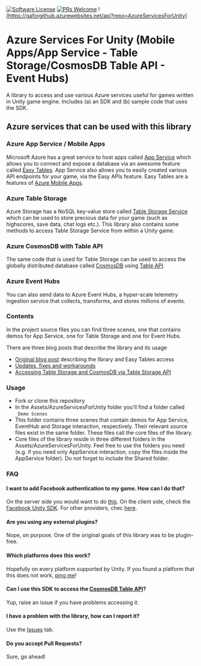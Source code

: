 [![Software License](https://img.shields.io/badge/license-MIT-brightgreen.svg?style=flat-square)](LICENSE.md)
[![PRs Welcome](https://img.shields.io/badge/PRs-welcome-brightgreen.svg?style=flat-square)](http://makeapullrequest.com)
![https://gaforgithub.azurewebsites.net/api?repo=AzureServicesForUnity]

# Azure Services For Unity (Mobile Apps/App Service - Table Storage/CosmosDB Table API - Event Hubs)

A library to access and use various Azure services useful for games written in Unity game engine. Includes (a) an SDK and (b) sample code that uses the SDK.

## Azure services that can be used with this library

### Azure App Service / Mobile Apps
Microsoft Azure has a great service to host apps called [App Service](https://azure.microsoft.com/en-us/services/app-service/) which allows you to connect and expose a database via an awesome feature called [Easy Tables](https://azure.microsoft.com/en-us/blog/azure-app-service-updates-november-2015/). App Service also allows you to easily created various API endpoints for your game, via the Easy APIs feature. Easy Tables are a features of [Azure Mobile Apps](https://azure.microsoft.com/en-us/services/app-service/mobile/).

### Azure Table Storage

Azure Storage has a NoSQL key-value store called [Table Storage Service](https://azure.microsoft.com/en-us/services/storage/tables/) which can be used to store precious data for your game (such as highscores, save data, chat logs etc.). This library also contains some methods to access Table Storage Service from within a Unity game. 

### Azure CosmosDB with Table API

The same code that is used for Table Storage can be used to access the globally distributed database called [CosmosDB](https://docs.microsoft.com/en-us/azure/cosmos-db/introduction) using [Table API](https://docs.microsoft.com/en-us/azure/cosmos-db/create-table-dotnet#update-your-connection-string).

### Azure Event Hubs

You can also send data to Azure Event Hubs, a hyper-scale telemetry ingestion service that collects, transforms, and stores millions of events.

### Contents

In the project source files you can find three scenes, one that contains demos for App Service, one for Table Storage and one for Event Hubs. 

There are three blog posts that describe the library and its usage
- [Original blog post](https://dgkanatsios.com/2016/04/14/use-azure-services-from-unity/) describing the library and Easy Tables access
- [Updates, fixes and workarounds](https://dgkanatsios.com/2016/09/01/an-update-to-azure-services-for-unity-library/)
- [Accessing Table Storage and CosmosDB via Table Storage API](https://dgkanatsios.com/2017/02/21/accessing-azure-table-service-from-a-unity-game/)

### Usage

- Fork or clone this repository
- In the Assets/AzureServicesForUnity folder you'll find a folder called `_Demo Scenes`
- This folder contains three scenes that contain demos for App Service, EventHub and Storage interaction, respectively. Their relevant source files exist in the same folder. These files call the core files of the library.
- Core files of the library reside in three different folders in the Assets/AzureServicesForUnity. Feel free to use the folders you need (e.g. if you need only AppService interaction, copy the files inside the AppService folder). Do not forget to include the Shared folder.

### FAQ

#### I want to add Facebook authentication to my game. How can I do that?
On the server side you would want to do [this](https://docs.microsoft.com/en-us/azure/app-service-mobile/app-service-mobile-how-to-configure-facebook-authentication). On the client side, check the [Facebook Unity SDK](https://developers.facebook.com/docs/unity/). For other providers, chec [here](https://docs.microsoft.com/en-us/azure/app-service/app-service-authentication-overview).

#### Are you using any external plugins?
Nope, on purpose. One of the original goals of this library was to be plugin-free.

#### Which platforms does this work?
Hopefully on every platform supported by Unity. If you found a platform that this does not work, [ping me](https://github.com/dgkanatsios/AzureServicesForUnity/issues)!

#### Can I use this SDK to access the [CosmosDB Table API](https://docs.microsoft.com/en-us/azure/cosmos-db/table-introduction)?
Yup, raise an issue if you have problems accessing it.

#### I have a problem with the library, how can I report it?
Use the [Issues](https://github.com/dgkanatsios/AzureServicesForUnity/issues) tab.

#### Do you accept Pull Requests?
Sure, go ahead!
